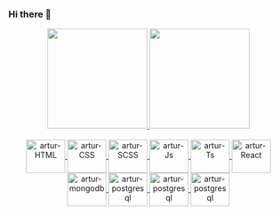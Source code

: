 ### Hi there 👋
<div align="center">
  <a href="https://github.com/arturantonionunes">
  <img height="180em" src="https://github-readme-stats.vercel.app/api?username=arturantonionunes&show_icons=true&theme=tokyonight&include_all_commits=true&count_private=true"/>
  <img height="180em" src="https://github-readme-stats.vercel.app/api/top-langs/?username=arturantonionunes&layout=compact&langs_count=7&theme=tokyonight"/>
</div>

<div style="display: inline_block" align="center"><br>
  <img align="center" alt="artur-HTML" height="60" width="70" src="https://cdn.jsdelivr.net/gh/devicons/devicon/icons/html5/html5-original-wordmark.svg">
  <img align="center" alt="artur-CSS" height="60" width="70" src="https://cdn.jsdelivr.net/gh/devicons/devicon/icons/css3/css3-original-wordmark.svg">
  <img align="center" alt="artur-SCSS" height="60" width="70" src="https://cdn.jsdelivr.net/gh/devicons/devicon/icons/sass/sass-original.svg">
  <img align="center" alt="artur-Js" height="60" width="70" src="https://cdn.jsdelivr.net/gh/devicons/devicon/icons/javascript/javascript-original.svg">
  <img align="center" alt="artur-Ts" height="60" width="70" src="https://cdn.jsdelivr.net/gh/devicons/devicon/icons/typescript/typescript-original.svg">
  <img align="center" alt="artur-React" height="60" width="70" src="https://cdn.jsdelivr.net/gh/devicons/devicon/icons/react/react-original-wordmark.svg">
  <img align="center" alt="artur-mongodb" height="60" width="70" src="https://cdn.jsdelivr.net/gh/devicons/devicon/icons/mongodb/mongodb-original-wordmark.svg">
  <img align="center" alt="artur-postgresql" height="60" width="70" src="https://cdn.jsdelivr.net/gh/devicons/devicon/icons/postgresql/postgresql-original-wordmark.svg">
  <img align="center" alt="artur-postgresql" height="60" width="70" src="https://cdn.jsdelivr.net/gh/devicons/devicon/icons/solidity/solidity-original.svg">
  <img align="center" alt="artur-postgresql" height="60" width="70" src="https://cdn.jsdelivr.net/gh/devicons/devicon/icons/nodejs/nodejs-original.svg">
  
</div>
